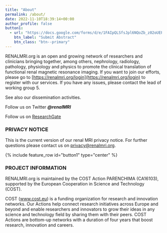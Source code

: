 ```yaml
---
title: "About"
permalink: /about/
date: 2022-11-10T18:39:14+00:00
author_profile: false
button1:
  - url: "https://docs.google.com/forms/d/e/1FAIpQLSfsJpl6NQoZb_z02oUEPyXkqG0QN8hh51H1Yte2xygZcCk0Jw/viewform"
    btn_label: "Submit Abstract"
    btn_class: "btn--primary"
---
```


RENALMRI.org is an open and growing network of researchers and clinicians bringing together, among others, nephrology, radiology, pathology, physiology and physics to promote the clinical translation of functional renal magnetic resonance imaging. If you want to join our efforts, please go to [https://renalmri.org/login](https://renalmri.org/login) to register with our services. If you have any issues, please contact the lead of working group 5.

See also our dissemination activities.

Follow us on Twitter ***@renalMRI***

Follow us on [ResearchGate](https://www.researchgate.net/project/PARENCHIMA-Magnetic-Resonance-Imaging-Biomarkers-for-Chronic-Kidney-Disease)

### PRIVACY NOTICE
This is the current version of our renal MRI privacy notice. For further questions please contact us on privacy@renalmri.org.

{% include feature_row id="button1" type="center" %}

### PROJECT INFORMATION
RENALMRI.org is maintained by the COST Action PARENCHIMA (CA16103), supported by the European Cooperation in Science and Technology (COST).  

COST (www.cost.eu) is a funding organization for research and innovation networks.  Our Actions help connect research initiatives across Europe and beyond and enable researchers and innovators to grow their ideas in any science and technology field by sharing them with their peers. COST Actions are bottom-up networks with a duration of four years that boost research, innovation and careers.

